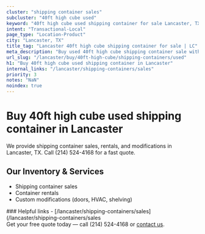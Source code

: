 ```yaml
---
cluster: "shipping container sales"
subcluster: "40ft high cube used"
keyword: "40ft high cube used shipping container for sale Lancaster, TX"
intent: "Transactional-Local"
page_type: "Location-Product"
city: "Lancaster, TX"
title_tag: "Lancaster 40ft high cube shipping container for sale | LC"
meta_description: "Buy used 40ft high cube shipping container sale with local delivery in Lancaster, TX. LC Container — local Since 2003. Request a fast quote today."
url_slug: "/lancaster/buy/40ft-high-cube/shipping-containers/used"
h1: "Buy 40ft high cube used shipping container in Lancaster"
internal_links: "/lancaster/shipping-containers/sales"
priority: 3
notes: "NaN"
noindex: true
---
```


# Buy 40ft high cube used shipping container in Lancaster

We provide shipping container sales, rentals, and modifications in Lancaster, TX. Call (214) 524-4168 for a fast quote.

## Our Inventory & Services
- Shipping container sales
- Container rentals
- Custom modifications (doors, HVAC, shelving)

<div data-section="internal-links">
### Helpful links
- [/lancaster/shipping-containers/sales](/lancaster/shipping-containers/sales
</div>

<div data-section="cta">
Get your free quote today — call (214) 524-4168 or <a href="/contact">contact us</a>.
</div>

<script type="application/ld+json">{"@context":"https://schema.org","@type":"FAQPage","mainEntity":[{"@type":"Question","name":"How much does delivery cost in Lancaster, TX?","acceptedAnswer":{"@type":"Answer","text":"Delivery costs vary by distance and container size. Most deliveries in Lancaster, TX range from $150-$300. Call (214) 524-4168 for an exact quote based on your specific location."}},{"@type":"Question","name":"Do you offer financing or payment plans?","acceptedAnswer":{"@type":"Answer","text":"We accept major credit cards, checks, and can discuss commercial terms for bulk purchases. Call (214) 524-4168 to discuss options."}},{"@type":"Question","name":"Can you customize containers in Lancaster, TX?","acceptedAnswer":{"@type":"Answer","text":"Yes — we perform modifications like doors, HVAC, insulation, and shelving. Request a custom quote at (214) 524-4168 or via our contact form."}}]}</script>
